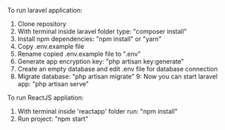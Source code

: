 To run laravel application:
1. Clone repository
2. With terminal inside laravel folder type: "composer install"
3. Install npm dependencies: "npm install" or "yarn"
4. Copy .env.example file
5. Rename copied .env.example file to ".env"
6. Generate app encryption key: "php artisan key:generate"
7. Create an empty database and edit .env file for database connection
8. Migrate database: "php artisan migrate"
9: Now you can start laravel app: "php artisan serve"

To run ReactJS appliation:
1. With terminal inside 'reactapp' folder run: "npm install" 
2. Run project: "npm start"
